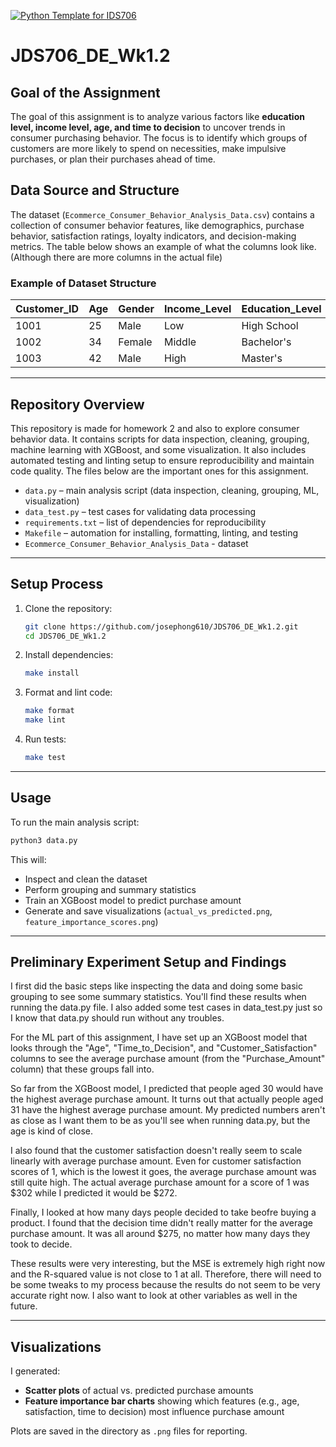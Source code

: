 [![Python Template for IDS706](https://github.com/josephong610/JDS706_DE_Wk1.2/actions/workflows/main.yml/badge.svg)](https://github.com/josephong610/JDS706_DE_Wk1.2/actions/workflows/main.yml)

# JDS706_DE_Wk1.2

## Goal of the Assignment
The goal of this assignment is to analyze various factors like **education level, income level, age, and time to decision** to uncover trends in consumer purchasing behavior. The focus is to identify which groups of customers are more likely to spend on necessities, make impulsive purchases, or plan their purchases ahead of time.

## Data Source and Structure
The dataset (`Ecommerce_Consumer_Behavior_Analysis_Data.csv`) contains a collection of consumer behavior features, like demographics, purchase behavior, satisfaction ratings, loyalty indicators, and decision-making metrics. The table below shows an example of what the columns look like. (Although there are more columns in the actual file)

### Example of Dataset Structure

| Customer_ID | Age | Gender | Income_Level | Education_Level | Purchase_Amount | Purchase_Intent | Time_to_Decision | Customer_Satisfaction |
|-------------|-----|--------|--------------|----------------|-----------------|-----------------|------------------|-----------------------|
| 1001        | 25  | Male   | Low          | High School    | 120.50          | Impulsive       | 2                | 8                     |
| 1002        | 34  | Female | Middle       | Bachelor's     | 340.00          | Planned         | 5                | 9                     |
| 1003        | 42  | Male   | High         | Master's       | 580.75          | Needs-based     | 7                | 7                     |

---

## Repository Overview
This repository is made for homework 2 and also to explore consumer behavior data. It contains scripts for data inspection, cleaning, grouping, machine learning with XGBoost, and some visualization. It also includes automated testing and linting setup to ensure reproducibility and maintain code quality. The files below are the important ones for this assignment.

- `data.py` – main analysis script (data inspection, cleaning, grouping, ML, visualization)  
- `data_test.py` – test cases for validating data processing
- `requirements.txt` – list of dependencies for reproducibility  
- `Makefile` – automation for installing, formatting, linting, and testing  
- `Ecommerce_Consumer_Behavior_Analysis_Data` - dataset

---

## Setup Process

1. Clone the repository:
   ```bash
   git clone https://github.com/josephong610/JDS706_DE_Wk1.2.git
   cd JDS706_DE_Wk1.2
   ```

2. Install dependencies:
   ```bash
   make install
   ```

3. Format and lint code:
   ```bash
   make format
   make lint
   ```

4. Run tests:
   ```bash
   make test
   ```

---

## Usage

To run the main analysis script:

```bash
python3 data.py
```

This will:
- Inspect and clean the dataset  
- Perform grouping and summary statistics  
- Train an XGBoost model to predict purchase amount  
- Generate and save visualizations (`actual_vs_predicted.png`, `feature_importance_scores.png`)  

---

## Preliminary Experiment Setup and Findings
I first did the basic steps like inspecting the data and doing some basic grouping to see some summary statistics. You'll find these results when running the data.py file. I also added some test cases in data_test.py just so I know that data.py should run without any troubles.

For the ML part of this assignment, I have set up an XGBoost model that looks through the "Age", "Time_to_Decision", and "Customer_Satisfaction" columns to see the average purchase amount (from the "Purchase_Amount" column) that these groups fall into.

So far from the XGBoost model, I predicted that people aged 30 would have the highest average purchase amount. It turns out that actually people aged 31 have the highest average purchase amount. My predicted numbers aren't as close as I want them to be as you'll see when running data.py, but the age is kind of close.

I also found that the customer satisfaction doesn't really seem to scale linearly with average purchase amount. Even for customer satisfaction scores of 1, which is the lowest it goes, the average purchase amount was still quite high. The actual average purchase amount for a score of 1 was $302 while I predicted it would be $272. 

Finally, I looked at how many days people decided to take beofre buying a product. I found that the decision time didn't really matter for the average purchase amount. It was all around $275, no matter how many days they took to decide.

These results were very interesting, but the MSE is extremely high right now and the R-squared value is not close to 1 at all. Therefore, there will need to be some tweaks to my process because the results do not seem to be very accurate right now. I also want to look at other variables as well in the future.

---

## Visualizations
I generated:
- **Scatter plots** of actual vs. predicted purchase amounts  
- **Feature importance bar charts** showing which features (e.g., age, satisfaction, time to decision) most influence purchase amount  

Plots are saved in the directory as `.png` files for reporting.
